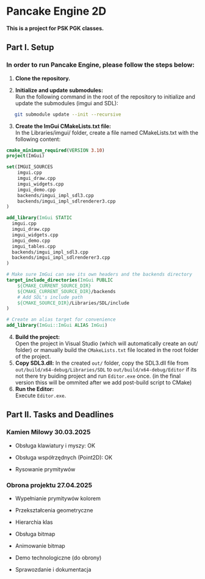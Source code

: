 # Pancake Engine 2D

**This is a project for PSK PGK classes.**

## Part I. Setup

### In order to run Pancake Engine, please follow the steps below:

1. **Clone the repository.**

2. **Initialize and update submodules:**  
   Run the following command in the root of the repository to initialize and update the submodules (imgui and SDL):
```bash
   git submodule update --init --recursive
```
3. **Create the ImGui CMakeLists.txt file:**  
   In the Libraries/imgui/ folder, create a file named CMakeLists.txt with the following content:
```cmake
cmake_minimum_required(VERSION 3.10)
project(ImGui)

set(IMGUI_SOURCES
    imgui.cpp
    imgui_draw.cpp
    imgui_widgets.cpp
    imgui_demo.cpp
    backends/imgui_impl_sdl3.cpp
    backends/imgui_impl_sdlrenderer3.cpp
)

add_library(ImGui STATIC 
  imgui.cpp
  imgui_draw.cpp
  imgui_widgets.cpp
  imgui_demo.cpp
  imgui_tables.cpp  
  backends/imgui_impl_sdl3.cpp
  backends/imgui_impl_sdlrenderer3.cpp
)

# Make sure ImGui can see its own headers and the backends directory
target_include_directories(ImGui PUBLIC
    ${CMAKE_CURRENT_SOURCE_DIR}
    ${CMAKE_CURRENT_SOURCE_DIR}/backends
    # Add SDL's include path
    ${CMAKE_SOURCE_DIR}/Libraries/SDL/include
)

# Create an alias target for convenience
add_library(ImGui::ImGui ALIAS ImGui)
```
4. **Build the project:**  
   Open the project in Visual Studio (which will automatically create an out/ folder) or manually build the `CMakeLists.txt` file located in the root folder of the project.
5. **Copy SDL3.dll:** 
   In the created `out/` folder, copy the SDL3.dll file from `out/build/x64-debug/Libraries/SDL` to `out/build/x64-debug/Editor` if its not there try buiding project and run `Editor.exe` once. (in the final version thiss will be ommited after we add post-build script to CMake)
6. **Run the Editor:**  
   Execute `Editor.exe`.

## Part II. Tasks and Deadlines

### Kamien Milowy 30.03.2025
- Obsługa klawiatury i myszy: OK

- Obsługa współrzędnych (Point2D): OK

- Rysowanie prymitywów

### Obrona projektu 27.04.2025
- Wypełnianie prymitywów kolorem

- Przekształcenia geometryczne

- Hierarchia klas

- Obsługa bitmap

- Animowanie bitmap

- Demo technologiczne (do obrony)

- Sprawozdanie i dokumentacja